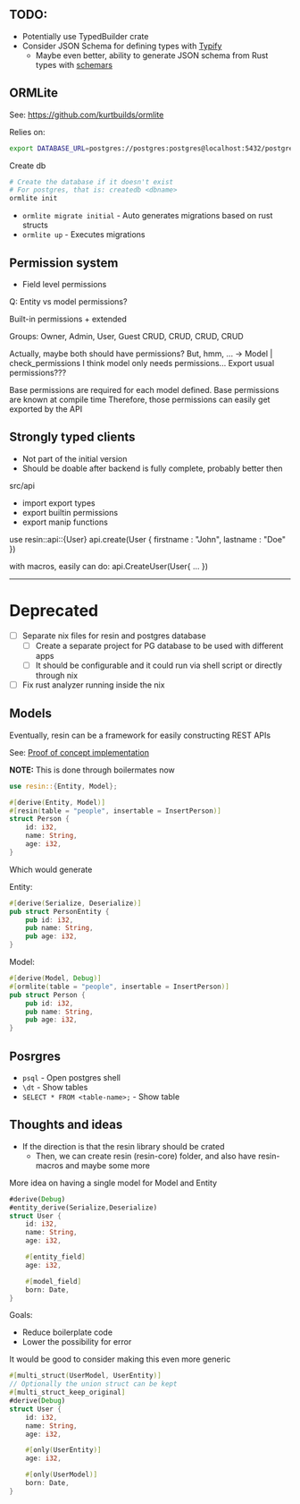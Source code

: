 ## TODO:

* Potentially use TypedBuilder crate
* Consider JSON Schema for defining types with [Typify](https://github.com/oxidecomputer/typify/tree/main)
  * Maybe even better, ability to generate JSON schema from Rust types with [schemars](https://docs.rs/schemars/latest/schemars)

## ORMLite

See: https://github.com/kurtbuilds/ormlite

Relies on:

```sh
export DATABASE_URL=postgres://postgres:postgres@localhost:5432/postgres
```

Create db
```sh
# Create the database if it doesn't exist
# For postgres, that is: createdb <dbname>
ormlite init
```

* `ormlite migrate initial` -  Auto generates migrations based on rust structs
* `ormlite up` - Executes migrations

## Permission system

* Field level permissions

Q: Entity vs model permissions?

Built-in permissions + extended

Groups: Owner, Admin, User, Guest
         CRUD,  CRUD, CRUD, CRUD

Actually, maybe both should have permissions?
But, hmm, ... -> Model | check_permissions
I think model only needs permissions...
Export usual permissions???

Base permissions are required for each model defined.
Base permissions are known at compile time
Therefore, those permissions can easily get exported by the API

## Strongly typed clients

* Not part of the initial version
* Should be doable after backend is fully complete, probably better then

src/api
* import export types
* export builtin permissions
* export manip functions

use resin::api::{User}
api.create(User {
    firstname : "John",
    lastname : "Doe"
})

with macros, easily can do:
api.CreateUser(User{
    ...
})

---

# Deprecated

* [ ] Separate nix files for resin and postgres database
  * [ ] Create a separate project for PG database to be used with different apps
  * [ ] It should be configurable and it could run via shell script or directly through nix
* [ ] Fix rust analyzer running inside the nix

## Models

Eventually, resin can be a framework for easily constructing REST APIs

See: [Proof of concept implementation](./src/resin-macros/tests/model_test.rs)

**NOTE:** This is done through boilermates now

```rust
use resin::{Entity, Model};

#[derive(Entity, Model)]
#[resin(table = "people", insertable = InsertPerson)]
struct Person {
    id: i32,
    name: String,
    age: i32,
}
```

Which would generate

Entity:

```rust
#[derive(Serialize, Deserialize)]
pub struct PersonEntity {
    pub id: i32,
    pub name: String,
    pub age: i32,
}
```

Model:

```rust
#[derive(Model, Debug)]
#[ormlite(table = "people", insertable = InsertPerson)]
pub struct Person {
    pub id: i32,
    pub name: String,
    pub age: i32,
}
```

## Posrgres

* `psql` - Open postgres shell
* `\dt` - Show tables
* `SELECT * FROM <table-name>;` - Show table


## Thoughts and ideas

* If the direction is that the resin library should be crated
  * Then, we can create resin (resin-core) folder, and also have resin-macros and maybe some more


More idea on having a single model for Model and Entity

```rust
#derive(Debug)
#entity_derive(Serialize,Deserialize)
struct User {
    id: i32,
    name: String,
    age: i32,

    #[entity_field]
    age: i32,

    #[model_field]
    born: Date,
}
```

Goals:

* Reduce boilerplate code
* Lower the possibility for error 


It would be good to consider making this even more generic

```rust
#[multi_struct(UserModel, UserEntity)]
// Optionally the union struct can be kept
#[multi_struct_keep_original]
#derive(Debug)
struct User {
    id: i32,
    name: String,
    age: i32,

    #[only(UserEntity)]
    age: i32,

    #[only(UserModel)]
    born: Date,
}
```
